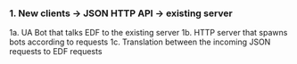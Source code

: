 ### 1. New clients -> JSON HTTP API -> existing server

1a. UA Bot that talks EDF to the existing server
1b. HTTP server that spawns bots according to requests
1c. Translation between the incoming JSON requests to EDF requests
